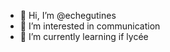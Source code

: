 - 👋 Hi, I’m @echegutines
- 👀 I’m interested in communication 
- 🌱 I’m currently learning if lycée 


<!---
echegutines/echegutines is a ✨ special ✨ repository because its `README.md` (this file) appears on your GitHub profile.
You can click the Preview link to take a look at your changes.
--->
